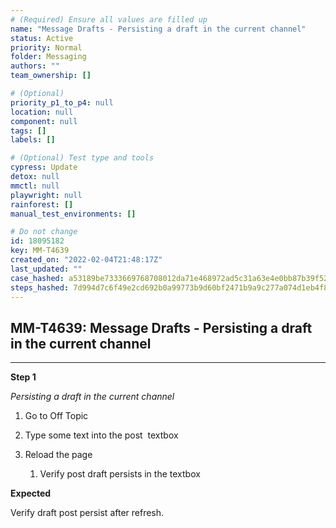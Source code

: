 ```yaml
---
# (Required) Ensure all values are filled up
name: "Message Drafts - Persisting a draft in the current channel"
status: Active
priority: Normal
folder: Messaging
authors: ""
team_ownership: []

# (Optional)
priority_p1_to_p4: null
location: null
component: null
tags: []
labels: []

# (Optional) Test type and tools
cypress: Update
detox: null
mmctl: null
playwright: null
rainforest: []
manual_test_environments: []

# Do not change
id: 18095182
key: MM-T4639
created_on: "2022-02-04T21:48:17Z"
last_updated: ""
case_hashed: a53189be7333669768708012da71e468972ad5c31a63e4e0bb87b39f52a44c9f276d73735c6ea54541f6cd8dc1a13484
steps_hashed: 7d994d7c6f49e2cd692b0a99773b9d60bf2471b9a9c277a074d1eb4f8365a75646bac9a0dd87f973d9a69b2b35d20c8c
---
```


<!-- (Auto-generated) Based on frontmatter's "key" and "name" -->

## MM-T4639: Message Drafts - Persisting a draft in the current channel

---

**Step 1**

_Persisting a draft in the current channel_

1. Go to Off Topic

2. Type some text into the post  textbox

3. Reload the page

   1. Verify post draft persists in the textbox

**Expected**

Verify draft post persist after refresh.
